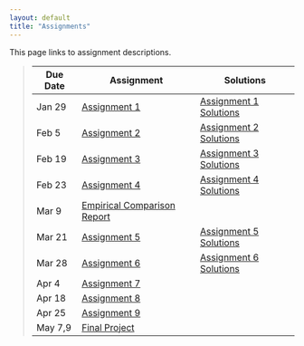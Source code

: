```yaml
---
layout: default
title: "Assignments"
---
```


This page links to assignment descriptions.

> Due Date |                Assignment                                | Solutions                                               |
> -------- | -------------------------------------------------------- | ------------------------------------------------------- |
> Jan 29   | [Assignment 1](../assign/assign01.html)                  | [Assignment 1 Solutions](../assign/sol/assign01sol.pdf) |
> Feb 5    | [Assignment 2](../assign/assign02.html)                  | [Assignment 2 Solutions](../assign/sol/assign02sol.pdf) |
> Feb 19   | [Assignment 3](../assign/assign03.html)                  | [Assignment 3 Solutions](../assign/sol/assign03sol.pdf) |
> Feb 23   | [Assignment 4](../assign/assign04.html)                  | [Assignment 4 Solutions](../assign/sol/assign04sol.pdf)|
> Mar 9    | [Empirical Comparison Report](../assign/emp_comp.html)   |           |
> Mar 21   | [Assignment 5](../assign/assign05.html)                  | [Assignment 5 Solutions](../assign/sol/assign05sol.pdf) |
> Mar 28   | [Assignment 6](../assign/assign06.html)                  | [Assignment 6 Solutions](../assign/sol/assign06sol.pdf) |
> Apr 4    | [Assignment 7](../assign/assign07.html)                  |  |
> Apr 18   | [Assignment 8](../assign/assign08.html)                  |  |
> Apr 25   | [Assignment 9](../assign/assign09.html)                  |  |
> May 7,9  | [Final Project](../assign/finalproj.html)                |           |
